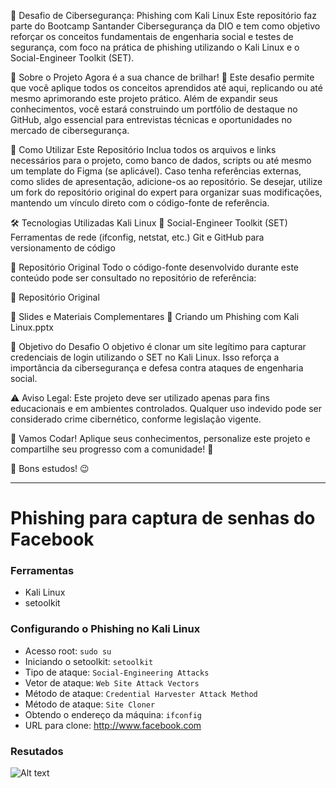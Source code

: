 🚀 Desafio de Cibersegurança: Phishing com Kali Linux
Este repositório faz parte do Bootcamp Santander Cibersegurança da DIO e tem como objetivo reforçar os conceitos fundamentais de engenharia social e testes de segurança, com foco na prática de phishing utilizando o Kali Linux e o Social-Engineer Toolkit (SET).



📌 Sobre o Projeto
Agora é a sua chance de brilhar! 🌟 Este desafio permite que você aplique todos os conceitos aprendidos até aqui, replicando ou até mesmo aprimorando este projeto prático. Além de expandir seus conhecimentos, você estará construindo um portfólio de destaque no GitHub, algo essencial para entrevistas técnicas e oportunidades no mercado de cibersegurança.



📂 Como Utilizar Este Repositório
Inclua todos os arquivos e links necessários para o projeto, como banco de dados, scripts ou até mesmo um template do Figma (se aplicável).
Caso tenha referências externas, como slides de apresentação, adicione-os ao repositório.
Se desejar, utilize um fork do repositório original do expert para organizar suas modificações, mantendo um vínculo direto com o código-fonte de referência.

🛠 Tecnologias Utilizadas
Kali Linux 🐧
Social-Engineer Toolkit (SET)
Ferramentas de rede (ifconfig, netstat, etc.)
Git e GitHub para versionamento de código

📁 Repositório Original
Todo o código-fonte desenvolvido durante este conteúdo pode ser consultado no repositório de referência:

🔗 Repositório Original



📑 Slides e Materiais Complementares
📄 Criando um Phishing com Kali Linux.pptx



🎯 Objetivo do Desafio
O objetivo é clonar um site legítimo para capturar credenciais de login utilizando o SET no Kali Linux. Isso reforça a importância da cibersegurança e defesa contra ataques de engenharia social.

⚠ Aviso Legal: Este projeto deve ser utilizado apenas para fins educacionais e em ambientes controlados. Qualquer uso indevido pode ser considerado crime cibernético, conforme legislação vigente.



📢 Vamos Codar!
Aplique seus conhecimentos, personalize este projeto e compartilhe seu progresso com a comunidade! 🚀



📌 Bons estudos! 😉

---

# Phishing para captura de senhas do Facebook

### Ferramentas

- Kali Linux
- setoolkit

### Configurando o Phishing no Kali Linux

- Acesso root: ``` sudo su ```
- Iniciando o setoolkit: ``` setoolkit ```
- Tipo de ataque: ``` Social-Engineering Attacks ```
- Vetor de ataque: ``` Web Site Attack Vectors ```
- Método de ataque: ```Credential Harvester Attack Method ```
- Método de ataque: ``` Site Cloner ```
- Obtendo o endereço da máquina: ``` ifconfig ```
- URL para clone: http://www.facebook.com

### Resutados

![Alt text](./passwd.png "Optional title")
